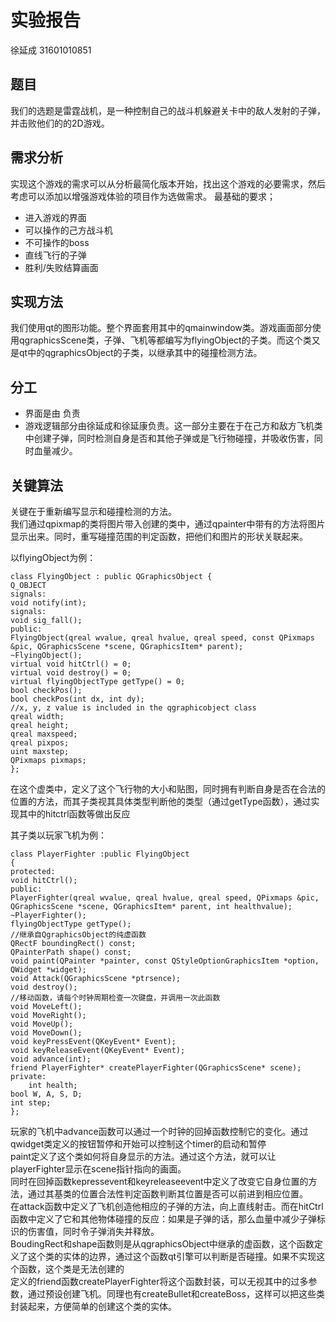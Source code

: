 # 实验报告
徐延成
31601010851

## 题目
我们的选题是雷霆战机，是一种控制自己的战斗机躲避关卡中的敌人发射的子弹，并击败他们的的2D游戏。

## 需求分析
实现这个游戏的需求可以从分析最简化版本开始，找出这个游戏的必要需求，然后考虑可以添加以增强游戏体验的项目作为选做需求。
最基础的要求；
+ 进入游戏的界面
+ 可以操作的己方战斗机
+ 不可操作的boss
+ 直线飞行的子弹
+ 胜利/失败结算画面


## 实现方法
我们使用qt的图形功能。整个界面套用其中的qmainwindow类。游戏画面部分使用qgraphicsScene类，子弹、飞机等都编写为flyingObject的子类。而这个类又是qt中的qgraphicsObject的子类，以继承其中的碰撞检测方法。
 
## 分工
+ 界面是由 负责
+ 游戏逻辑部分由徐延成和徐延康负责。这一部分主要在于在己方和敌方飞机类中创建子弹，同时检测自身是否和其他子弹或是飞行物碰撞，并吸收伤害，同时血量减少。

## 关键算法
关键在于重新编写显示和碰撞检测的方法。  
我们通过qpixmap的类将图片带入创建的类中，通过qpainter中带有的方法将图片显示出来。同时，重写碰撞范围的判定函数，把他们和图片的形状关联起来。  

以flyingObject为例：   

    class FlyingObject : public QGraphicsObject {  
	Q_OBJECT  
    signals:  
	void notify(int);  
    signals:  
	void sig_fall();  
    public:  
	FlyingObject(qreal wvalue, qreal hvalue, qreal speed, const QPixmaps &pic, QGraphicsScene *scene, QGraphicsItem* parent);  
	~FlyingObject();  
    virtual void hitCtrl() = 0;
	virtual void destroy() = 0;
	virtual flyingObjectType getType() = 0;  
	bool checkPos();  
	bool checkPos(int dx, int dy);  
	//x, y, z value is included in the qgraphicobject class
	qreal width;
	qreal height;
	qreal maxspeed;
	qreal pixpos;
	uint maxstep;
	QPixmaps pixmaps;
    };

在这个虚类中，定义了这个飞行物的大小和贴图，同时拥有判断自身是否在合法的位置的方法，而其子类视其具体类型判断他的类型（通过getType函数），通过实现其中的hitctrl函数等做出反应

其子类以玩家飞机为例：

    class PlayerFighter :public FlyingObject  
    {  
    protected:  
 	void hitCtrl();  
    public:  
	PlayerFighter(qreal wvalue, qreal hvalue, qreal speed, QPixmaps &pic, QGraphicsScene *scene, QGraphicsItem* parent, int healthvalue);  
	~PlayerFighter();  
	flyingObjectType getType();  
	//继承自QgraphicsObject的纯虚函数  
	QRectF boundingRect() const;  
	QPainterPath shape() const;  
	void paint(QPainter *painter, const QStyleOptionGraphicsItem *option, QWidget *widget);  
	void Attack(QGraphicsScene *ptrsence);  
	void destroy();  
	//移动函数，请每个时钟周期检查一次键盘，并调用一次此函数  
	void MoveLeft();  
	void MoveRight();  
	void MoveUp();  
	void MoveDown();  
	void keyPressEvent(QKeyEvent* Event);  
	void keyReleaseEvent(QKeyEvent* Event);  
	void advance(int);  
	friend PlayerFighter* createPlayerFighter(QGraphicsScene* scene);  
    private:  
        int health;  
	bool W, A, S, D;  
	int step;  
    };
玩家的飞机中advance函数可以通过一个时钟的回掉函数控制它的变化。通过qwidget类定义的按钮暂停和开始可以控制这个timer的启动和暂停  
paint定义了这个类如何将自身显示的方法。通过这个方法，就可以让playerFighter显示在scene指针指向的画面。  
同时在回掉函数kepressevent和keyreleaseevent中定义了改变它自身位置的方法，通过其基类的位置合法性判定函数判断其位置是否可以前进到相应位置。    
在attack函数中定义了飞机创造他相应的子弹的方法，向上直线射击。而在hitCtrl函数中定义了它和其他物体碰撞的反应：如果是子弹的话，那么血量中减少子弹标识的伤害值，同时令子弹消失并释放。    
BoudingRect和shape函数则是从qgraphicsObject中继承的虚函数，这个函数定义了这个类的实体的边界，通过这个函数qt引擎可以判断是否碰撞。如果不实现这个函数，这个类是无法创建的    
定义的friend函数createPlayerFighter将这个函数封装，可以无视其中的过多参数，通过预设创建飞机。同理也有createBullet和createBoss，这样可以把这些类封装起来，方便简单的创建这个类的实体。  

  




